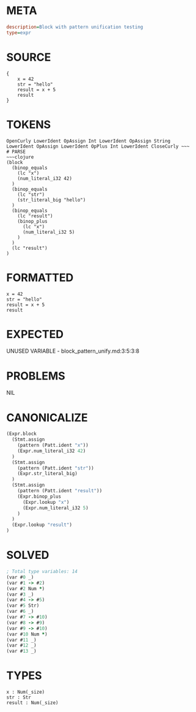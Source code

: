 # META
~~~ini
description=Block with pattern unification testing
type=expr
~~~
# SOURCE
~~~roc
{
    x = 42
    str = "hello"
    result = x + 5
    result
}
~~~
# TOKENS
~~~text
OpenCurly LowerIdent OpAssign Int LowerIdent OpAssign String LowerIdent OpAssign LowerIdent OpPlus Int LowerIdent CloseCurly ~~~
# PARSE
~~~clojure
(block
  (binop_equals
    (lc "x")
    (num_literal_i32 42)
  )
  (binop_equals
    (lc "str")
    (str_literal_big "hello")
  )
  (binop_equals
    (lc "result")
    (binop_plus
      (lc "x")
      (num_literal_i32 5)
    )
  )
  (lc "result")
)
~~~
# FORMATTED
~~~roc
x = 42
str = "hello"
result = x + 5
result
~~~
# EXPECTED
UNUSED VARIABLE - block_pattern_unify.md:3:5:3:8
# PROBLEMS
NIL
# CANONICALIZE
~~~clojure
(Expr.block
  (Stmt.assign
    (pattern (Patt.ident "x"))
    (Expr.num_literal_i32 42)
  )
  (Stmt.assign
    (pattern (Patt.ident "str"))
    (Expr.str_literal_big)
  )
  (Stmt.assign
    (pattern (Patt.ident "result"))
    (Expr.binop_plus
      (Expr.lookup "x")
      (Expr.num_literal_i32 5)
    )
  )
  (Expr.lookup "result")
)
~~~
# SOLVED
~~~clojure
; Total type variables: 14
(var #0 _)
(var #1 -> #2)
(var #2 Num *)
(var #3 _)
(var #4 -> #5)
(var #5 Str)
(var #6 _)
(var #7 -> #10)
(var #8 -> #9)
(var #9 -> #10)
(var #10 Num *)
(var #11 _)
(var #12 _)
(var #13 _)
~~~
# TYPES
~~~roc
x : Num(_size)
str : Str
result : Num(_size)
~~~
